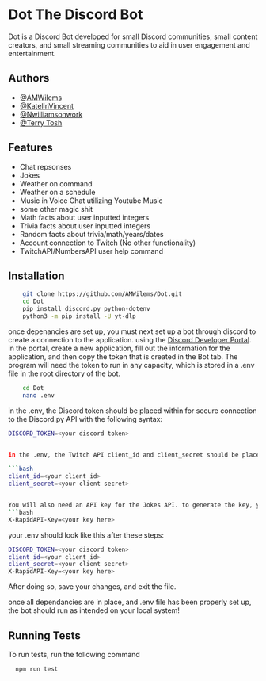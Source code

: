 
# Dot The Discord Bot

Dot is a Discord Bot developed for small Discord communities, small content creators, and small streaming communities to aid in user engagement and entertainment. 

## Authors

- [@AMWilems](https://github.com/AMWilems)
- [@KatelinVincent](https://github.com/KatelinVincent)
- [@Nwilliamsonwork](https://github.com/Nwilliamsonwork)
- [@Terry Tosh](https://github.com/terrytosh)



## Features

- Chat repsonses
- Jokes
- Weather on command
- Weather on a schedule
- Music in Voice Chat utilizing Youtube Music
- some other magic shit
- Math facts about user inputted integers
- Trivia facts about user inputted integers
- Random facts about trivia/math/years/dates
- Account connection to Twitch (No other functionality)
- TwitchAPI/NumbersAPI user help command


## Installation



```bash
    git clone https://github.com/AMWilems/Dot.git
    cd Dot
    pip install discord.py python-dotenv
    python3 -m pip install -U yt-dlp
```
once depenancies are set up, you must next set up a bot through discord to create a connection to the application. using the [Discord Developer Portal](https://discord.com/login?redirect_to=%2Fdevelopers%2Fapplications). in the portal, create a new application, fill out the information for the application, and then copy the token that is created in the Bot tab.
The program will need the token to run in any capacity, which is stored in a .env file in the root directory of the bot. 

```bash
    cd Dot
    nano .env
```

in the .env, the Discord token should be placed within for secure connection to the Discord.py API with the following syntax:

```bash
DISCORD_TOKEN=<your discord token>


in the .env, the Twitch API client_id and client_secret should be place for secure connection to the API with the following syntax:

```bash
client_id=<your client id>
client_secret=<your client secret>


You will also need an API key for the Jokes API. to generate the key, you need to create an account on [Rapid API](https://rapidapi.com/apininjas/api/jokes-by-api-ninjas/). once an account is created, head to the same link, and copy the X-RapidAPI-Key key that is autogenerated. after which, add a line in to the .env using the following format:
```bash
X-RapidAPI-Key=<your key here>
```
your .env should look like this after these steps:
```bash
DISCORD_TOKEN=<your discord token>
client_id=<your client id>
client_secret=<your client secret>
X-RapidAPI-Key=<your key here>
```

After doing so, save your changes, and exit the file. 

once all dependancies are in place, and .env file has been properly set up, the bot should run as intended on your local system!
## Running Tests

To run tests, run the following command

```bash
  npm run test
```

